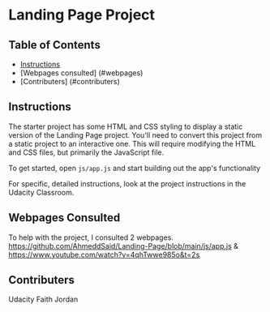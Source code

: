 # Landing Page Project

## Table of Contents

* [Instructions](#instructions)
* [Webpages consulted] (#webpages)
* [Contributers] (#contributers)

## Instructions

The starter project has some HTML and CSS styling to display a static version of the Landing Page project. You'll need to convert this project from a static project to an interactive one. This will require modifying the HTML and CSS files, but primarily the JavaScript file.

To get started, open `js/app.js` and start building out the app's functionality

For specific, detailed instructions, look at the project instructions in the Udacity Classroom.

## Webpages Consulted

To help with the project, I consulted 2 webpages.
https://github.com/AhmeddSaid/Landing-Page/blob/main/js/app.js & 
https://www.youtube.com/watch?v=4qhTwwe985o&t=2s

## Contributers

Udacity
Faith Jordan
 
